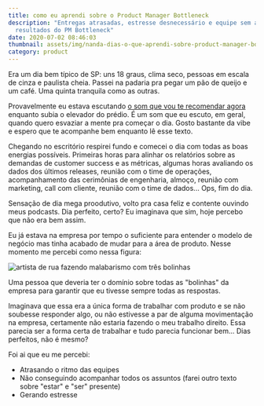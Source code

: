 ```yaml
---
title: como eu aprendi sobre o Product Manager Bottleneck
description: "Entregas atrasadas, estresse desnecessário e equipe sem autonomia:
  resultados do PM Bottleneck"
date: 2020-07-02 08:46:03
thumbnail: assets/img/nanda-dias-o-que-aprendi-sobre-product-manager-bottleneck.jpeg
category: product
---
```

Era um dia bem típico de SP: uns 18 graus, clima seco, pessoas em escala de cinza e paulista cheia. Passei na padaria pra pegar um pão de queijo e um café. Uma quinta tranquila como as outras.

Provavelmente eu estava escutando [o som que vou te recomendar agora](https://open.spotify.com/album/0TXzOGlqSKpRlpR8FDEzZL?highlight=spotify:track:20xGCo14PHgTfYHeD2oN6v) enquanto subia o elevador do prédio. É um som que eu escuto, em geral, quando quero esvaziar a mente pra começar o dia. Gosto bastante da vibe e espero que te acompanhe bem enquanto lê esse texto.

Chegando no escritório respirei fundo e comecei o dia com todas as boas energias possíveis. Primeiras horas para alinhar os relatórios sobre as demandas de customer success e as métricas, algumas horas avaliando os dados dos últimos releases, reunião com o time de operações, acompanhamento das cerimônias de engenharia, almoço, reunião com marketing, call com cliente, reunião com o time de dados... Ops, fim do dia.

Sensação de dia mega proodutivo, volto pra casa feliz e contente ouvindo meus podcasts. Dia perfeito, certo? Eu imaginava que sim, hoje percebo que não era bem assim. 

Eu já estava na empresa por tempo o suficiente para entender o modelo de negócio mas tinha acabado de mudar para a área de produto. Nesse momento me percebi como nessa figura:

![artista de rua fazendo malabarismo com três bolinhas](assets/img/nanda-dias-o-que-aprendi-sobre-product-manager-bottleneck-malabarismo.jpeg "artista de rua fazendo malabarismo com três bolinhas")

Uma pessoa que deveria ter o domínio sobre todas as "bolinhas" da empresa para garantir que eu tivesse sempre todas as respostas.

Imaginava que essa era a única forma de trabalhar com produto e se não soubesse responder algo, ou não estivesse a par de alguma movimentação na empresa, certamente não estaria fazendo o meu trabalho direito. Essa parecia ser a forma certa de trabalhar e tudo parecia funcionar bem... Dias perfeitos, não é mesmo?

Foi ai que eu me percebi:

* Atrasando o ritmo das equipes
* Não conseguindo acompanhar todos os assuntos (farei outro texto sobre "estar" e "ser" presente)
* Gerando estresse